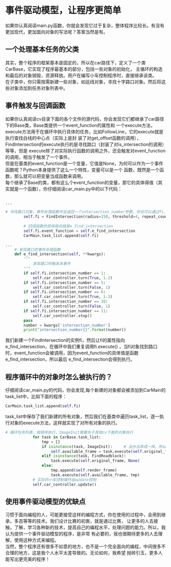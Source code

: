 # 事件驱动模型，让程序更简单   

如果你认真阅读main.py函数，你就会发现它过于复杂，整体程序比较长。有没有更加现代，更加面向对象的写法呢？答案当然是有。   

## 一个处理基本任务的父类

其实，整个程序的框架基本是固定的，所以在car路径下，定义了一个类CarBase，它实现了程序最基本的部分，包括一些对象的初始化，
主循环的构造和最后的对象销毁，资源释放。用户在编写小车控制程序时，直接继承该类。   
在子类中，你只需按需新建一些对象，如巡线对象，寻找十字路口对象。然后将这些对象添加到任务对象列表中。    

## 事件触发与回调函数
如果你认真阅读cv目录下面的各个文件的源代码，你会发现它们都继承了car路径下的Base类，Base类提供一个event_function的属性和
一个execute方法，execute方法用于在循环中执行具体的任务，比如FollowLine，它的execute就是执行查找白线的中心点（实际上是封
装了对get_offset函数的调用），FindIntersection的execute执行的是寻找路口（封装了对is_intersection的调用）等等，但是
execute除了对实际执行函数的调用之外，还会触发对event_function的调用，相当于触发了一个事件。   
但是在基类的event_function是一个变量，它值是None，为何可以作为一个事件函数呢？Python本身提供了这么一个特性，变量可以是一个
函数，既然是一个函数，那么就可以把变量当成函数来调用。    
每个继承了Base的类，都有这么个event_function的变量，那它的具体得值（其实就是一个函数），你仔细阅读car_main.py中的以下代码：    

```python

...

# 寻找路口对象，事件处理函数中会返回一个intersection_number参数，你也可以通过fi.intersection_number调用这个属性
        self.fi = FindIntersection(radius=150, threshold=4, repeat_count=2, delay_time=1.6)
        
        # 回调函数的具体指向就是e_find_intersection
        self.fi.event_function = self.e_find_intersection
        CarMain.task_list.append(self.fi)

...
    # 发现路口的事件处理函数
    def e_find_intersection(self, **kwargs):
        """
            发现路口时触发本事件
        """
        if self.fi.intersection_number == 1:
            self.car_controller.turn(True, 1.2)
        if self.fi.intersection_number == 5:
            self.car_controller.turn(False, 1)
        if self.fi.intersection_number == 6:
            self.car_controller.turn(True, 1.3)
        if self.fi.intersection_number == 10:
            self.car_controller.turn(False, 1)
        if self.fi.intersection_number == 11:
            self.car_controller.stop()
        pass
        number = kwargs['intersection_number']
        print("intersection_number{}".format(number))

```

 我们新建一个FindIntersection的实例fi，然后让fi的属性指向e_find_intersection，在循环中我们重复调用fi.execute()
 ，当fi对象找到路口时，event_function会被调用，因为event_function的具体值是函数e_find_intersection，所以最后
 e_find_intersection会得到执行。    
 

 ## 程序循环中的对象时怎么被执行的？
 仔细阅读car_main.py的代码，你会发现,每个新建的对象都会被添加到CarMain的task_list中，比如下面的程序：    
 
 ```python
CarMain.task_list.append(self.fi)
```   

task_list中保存了我们新建的所有对象，然后我们在基类中遍历task_list，逐一执行对象的execute方法，这样就实现了对所有对象的执行。    

```python
# 循环任务列表，按顺序执行，ImageInit需要先于其他cv下面的对象执行
            for task in CarBase.task_list:
                tmp = []
                if isinstance(task, ImageInit):     # 没办法弄成一样，所以写了两个if
                    self.available_frame = task.execute(self.original_frame)
                elif isinstance(task, FindRoadblock):
                    task.execute(self.original_frame, None)
                else:
                    tmp.append(self.render_frame)
                    task.execute(self.available_frame, tmp)
            # 实际的小车控制操作由update控制
            self.car_controller.update()
```   

## 使用事件驱动模型的优缺点
习惯于面向编程的人，可能更接受这样的编程方式，你在使用的过程中，会用到继承，多态等等的技术。我们设计比赛的初衷，就是通过比赛，
让更多的人去接触，了解，学习各种新的技术，提高自己的编程水平，处理问题的能力。所以，我认为提供一个事件驱动模型的程序，是非常
有必要的，我也很期待更多的人去理解，使用这种方式来编程。     
当然，整个程序还有很多不如意的地方，也不是一个完全面向的编程，中间很多不合理的地方，这是我个人水平太差导致的。无论如何，我希望
抛砖引玉，更多人能写出更完美的程序！